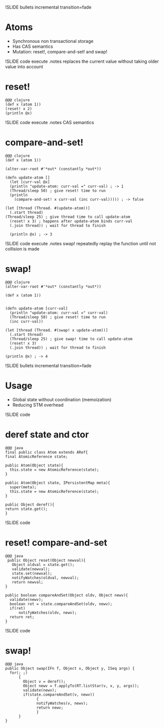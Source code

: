 !SLIDE bullets incremental transition=fade
# Atoms 

* Synchronous non transactional storage
* Has CAS semantics
* Mutation: reset!, compare-and-set! and swap!

!SLIDE code execute
.notes replaces the current value without taking older value into account
# reset!

    @@@ clojure
    (def x (atom 1))
    (reset! x 2)
    (println @x)

!SLIDE code execute
.notes CAS semantics
# compare-and-set!

    @@@ clojure
    (def x (atom 1))

    (alter-var-root #'*out* (constantly *out*))

    (defn update-atom []
      (let [curr-val @x]
      (println "update-atom: curr-val =" curr-val) ; -> 1
      (Thread/sleep 50) ; give reset! time to run
      (println
        (compare-and-set! x curr-val (inc curr-val))))) ; -> false

    (let [thread (Thread. #(update-atom))]
      (.start thread)
	(Thread/sleep 25) ; give thread time to call update-atom
      (reset! x 3) ; happens after update-atom binds curr-val
      (.join thread)) ; wait for thread to finish

      (println @x) ; -> 3

!SLIDE code execute
.notes swap! repeatedly replay the function until not collision is made
# swap! 

    @@@ clojure
    (alter-var-root #'*out* (constantly *out*))

    (def x (atom 1))


    (defn update-atom [curr-val]
      (println "update-atom: curr-val =" curr-val)
      (Thread/sleep 50) ; give reset! time to run
      (inc curr-val))

    (let [thread (Thread. #(swap! x update-atom))]
      (.start thread)
      (Thread/sleep 25) ; give swap! time to call update-atom
      (reset! x 3)
      (.join thread)) ; wait for thread to finish

    (println @x) ; -> 4

!SLIDE bullets incremental transition=fade
# Usage

* Global state without coordination (memoization)
* Reducing STM overhead

!SLIDE code 
# deref state and ctor

    @@@ java
    final public class Atom extends ARef{
    final AtomicReference state;

    public Atom(Object state){
      this.state = new AtomicReference(state);
    }

    public Atom(Object state, IPersistentMap meta){
      super(meta);
      this.state = new AtomicReference(state);
    }

    public Object deref(){
	return state.get();
    } 
  
    
!SLIDE code 
# reset!  compare-and-set

    @@@ java
     public Object reset(Object newval){
       Object oldval = state.get();
       validate(newval);
       state.set(newval);
       notifyWatches(oldval, newval);
       return newval;
    }  
    
    public boolean compareAndSet(Object oldv, Object newv){
      validate(newv);
      boolean ret = state.compareAndSet(oldv, newv);
      if(ret)
          notifyWatches(oldv, newv);
      return ret;
    } 

!SLIDE code 
# swap! 

    @@@ java
    public Object swap(IFn f, Object x, Object y, ISeq args) {
      for(; ;)
          {
            Object v = deref();
            Object newv = f.applyTo(RT.listStar(v, x, y, args));
            validate(newv);
            if(state.compareAndSet(v, newv))
                  {
                  notifyWatches(v, newv);
                  return newv;
                  }
          }
    }  
